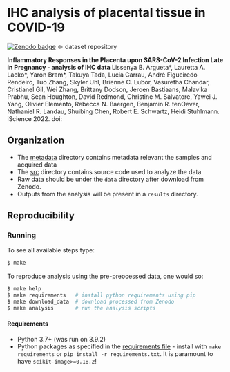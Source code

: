 # IHC analysis of placental tissue in COVID-19

[![Zenodo badge](https://zenodo.org/badge/doi/10.5281/zenodo.5182825.svg)](https://doi.org/10.5281/zenodo.5182825) <- dataset repository

**Inflammatory Responses in the Placenta upon SARS-CoV-2 Infection Late in Pregnancy - analysis of IHC data**
Lissenya B. Argueta*, Lauretta A. Lacko*, Yaron Bram*, Takuya Tada, Lucia Carrau, André Figueiredo Rendeiro, Tuo Zhang, Skyler Uhl, Brienne C. Lubor, Vasuretha Chandar, Cristianel Gil, Wei Zhang, Brittany Dodson, Jeroen Bastiaans, Malavika Prabhu, Sean Houghton, David Redmond, Christine M. Salvatore, Yawei J. Yang, Olivier Elemento, Rebecca N. Baergen, Benjamin R. tenOever, Nathaniel R. Landau, Shuibing Chen, Robert E. Schwartz, Heidi Stuhlmann. iScience 2022. doi:


## Organization

- The [metadata](metadata) directory contains metadata relevant the samples and acquired data
- The [src](src) directory contains source code used to analyze the data
- Raw data should be under the `data` directory after download from Zenodo.
- Outputs from the analysis will be present in a `results` directory.


## Reproducibility

### Running

To see all available steps type:
```bash
$ make
```

To reproduce analysis using the pre-preocessed data, one would so:

```bash
$ make help
$ make requirements   # install python requirements using pip
$ make download_data  # download processed from Zenodo
$ make analysis       # run the analysis scripts
```

#### Requirements

- Python 3.7+ (was run on 3.9.2)
- Python packages as specified in the [requirements file](requirements.txt) - install with `make requirements` or `pip install -r requirements.txt`. It is paramount to have `scikit-image>=0.18.2`!
